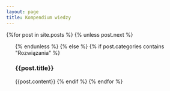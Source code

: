 ```yaml
---
layout: page
title: Kompendium wiedzy
---
```


<section>
    {%for post in site.posts %}
      {% unless post.next %}
        <ul>
      {% endunless %}
      {% else %}
        {% if post.categories contains "Rozwiązania" %}
          <h3>{{post.title}}</h3>
          {{post.content}}
        {% endif %}
    {% endfor %}
    </ul>
</section>